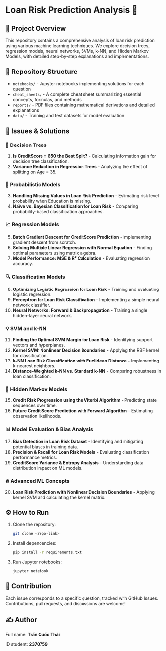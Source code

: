 # Loan Risk Prediction Analysis 🚀

## 📌 Project Overview
This repository contains a comprehensive analysis of loan risk prediction using various machine learning techniques. We explore decision trees, regression models, neural networks, SVMs, k-NN, and Hidden Markov Models, with detailed step-by-step explanations and implementations.

## 📂 Repository Structure
- `notebooks/` - Jupyter notebooks implementing solutions for each question
- `cheat_sheets/` - A complete cheat sheet summarizing essential concepts, formulas, and methods
- `reports/` - PDF files containing mathematical derivations and detailed explanations
- `data/` - Training and test datasets for model evaluation

## 📝 Issues & Solutions
### 🌳 Decision Trees
1. **Is CreditScore = 650 the Best Split?** - Calculating information gain for decision tree classification.
2. **Variance Reduction in Regression Trees** - Analyzing the effect of splitting on Age = 35.

### 🎲 Probabilistic Models
3. **Handling Missing Values in Loan Risk Prediction** - Estimating risk level probability when Education is missing.
4. **Naïve vs. Bayesian Classification for Loan Risk** - Comparing probability-based classification approaches.

### 📈 Regression Models
5. **Batch Gradient Descent for CreditScore Prediction** - Implementing gradient descent from scratch.
6. **Solving Multiple Linear Regression with Normal Equation** - Finding optimal parameters using matrix algebra.
7. **Model Performance: MSE & R² Calculation** - Evaluating regression accuracy.

### 🔍 Classification Models
8. **Optimizing Logistic Regression for Loan Risk** - Training and evaluating logistic regression.
9. **Perceptron for Loan Risk Classification** - Implementing a simple neural network classifier.
10. **Neural Networks: Forward & Backpropagation** - Training a single hidden-layer neural network.

### 💡 SVM and k-NN
11. **Finding the Optimal SVM Margin for Loan Risk** - Identifying support vectors and hyperplanes.
12. **Kernel SVM: Nonlinear Decision Boundaries** - Applying the RBF kernel for classification.
13. **k-NN Loan Risk Classification with Euclidean Distance** - Implementing k-nearest neighbors.
14. **Distance-Weighted k-NN vs. Standard k-NN** - Comparing robustness in loan classification.

### 🔄 Hidden Markov Models
15. **Credit Risk Progression using the Viterbi Algorithm** - Predicting state sequences over time.
16. **Future Credit Score Prediction with Forward Algorithm** - Estimating observation likelihoods.

### 📊 Model Evaluation & Bias Analysis
17. **Bias Detection in Loan Risk Dataset** - Identifying and mitigating potential biases in training data.
18. **Precision & Recall for Loan Risk Models** - Evaluating classification performance metrics.
19. **CreditScore Variance & Entropy Analysis** - Understanding data distribution impact on ML models.

### 🔥 Advanced ML Concepts
20. **Loan Risk Prediction with Nonlinear Decision Boundaries** - Applying kernel SVM and calculating the kernel matrix.

## ⚙️ How to Run
1. Clone the repository:
   ```sh
   git clone <repo-link>
   ```
2. Install dependencies:
   ```sh
   pip install -r requirements.txt
   ```
3. Run Jupyter notebooks:
   ```sh
   jupyter notebook
   ```

## 🤝 Contribution
Each issue corresponds to a specific question, tracked with GitHub Issues. Contributions, pull requests, and discussions are welcome!

## ✍️ Author
Full name: **Trần Quốc Thái**

ID student: **2370759**
